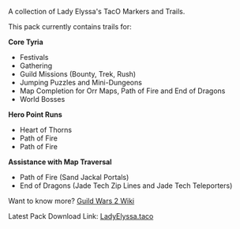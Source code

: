 A collection of Lady Elyssa's TacO Markers and Trails.

This pack currently contains trails for:

<b>Core Tyria</b>
* Festivals
* Gathering
* Guild Missions (Bounty, Trek, Rush)
* Jumping Puzzles and Mini-Dungeons
* Map Completion for Orr Maps, Path of Fire and End of Dragons
* World Bosses

<b>Hero Point Runs</b>
* Heart of Thorns
* Path of Fire
* Path of Fire

<b>Assistance with Map Traversal</b>
* Path of Fire (Sand Jackal Portals)
* End of Dragons (Jade Tech Zip Lines and Jade Tech Teleporters)

Want to know more? [Guild Wars 2 Wiki](https://wiki.guildwars2.com/wiki/User:Lady_Elyssa)

Latest Pack Download Link: [LadyElyssa.taco](https://github.com/LadyElyssa/LadyElyssa/raw/main/LadyElyssa.taco)
